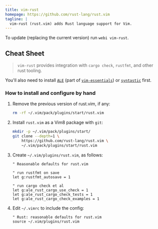 ```yaml
---
title: vim-rust
homepage: https://github.com/rust-lang/rust.vim
tagline: |
  vim-rust (rust.vim) adds Rust language support for Vim.
---
```


To update (replacing the current version) run `webi vim-rust`.

## Cheat Sheet

> `vim-rust` provides integration with `cargo check`, `rustfmt`, and other rust
> tooling.

You'll also need to install [`ALE`](https://webinstall.dev/vim-ale) (part of
[`vim-essentials`](https://webinstall.dev/vim-essentials)) or
[`syntastic`](https://webinstall.dev/vim-syntastic) first.

### How to install and configure by hand

1. Remove the previous version of rust.vim, if any:
   ```bash
   rm -rf ~/.vim/pack/plugins/start/rust.vim
   ```
2. Install `rust.vim` as a Vim8 package with `git`:
   ```bash
   mkdir -p ~/.vim/pack/plugins/start/
   git clone --depth=1 \
       https://github.com/rust-lang/rust.vim \
       ~/.vim/pack/plugins/start/rust.vim
   ```
3. Create `~/.vim/plugins/rust.vim`, as follows:

   ```vim
   " Reasonable defaults for rust.vim

   " run rustfmt on save
   let g:rustfmt_autosave = 1

   " run cargo check et al
   let g:ale_rust_cargo_use_check = 1
   let g:ale_rust_cargo_check_tests = 1
   let g:ale_rust_cargo_check_examples = 1
   ```

4. Edit `~/.vimrc` to include the config:
   ```vim
   " Rust: reasonable defaults for rust.vim
   source ~/.vim/plugins/rust.vim
   ```
